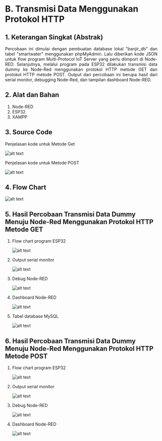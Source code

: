 # B. Transmisi Data Menggunakan Protokol HTTP

## 1. Keterangan Singkat (Abstrak)
<p align="justify">Percobaan ini dimulai dengan pembuatan database lokal "banjir_db" dan tabel "smartwater" menggunakan phpMyAdmin. Lalu diberikan kode JSON untuk flow program Multi-Protocol IoT Server yang perlu diimport di Node-RED. Selanjutnya, melalui program pada ESP32 dilakukan transmisi data dummy ke Node-Red menggunakan protokol HTTP metode GET dan protokol HTTP metode POST. Output dari percobaan ini berupa hasil dari serial monitor, debugging Node-Red, dan tampilan dashboard Node-RED.
   
## 2. Alat dan Bahan
1. Node-RED
2. ESP32
3. XAMPP

## 3. Source Code
Penjelasan kode untuk Metode Get

![alt text](https://github.com/rayabima/Embedded-System/blob/main/Jobsheet%204/B.%20Transmisi%20Data%20Menggunakan%20Protokol%20HTTP/Media/Metode%20GET/Penjelasan%20Kode.jpeg?raw=true)

Penjelasan kode untuk Metode POST

![alt text](https://github.com/rayabima/Embedded-System/blob/main/Jobsheet%204/B.%20Transmisi%20Data%20Menggunakan%20Protokol%20HTTP/Media/Metode%20POST/Penjelasan%20Kode.jpeg?raw=true)

## 4. Flow Chart

![alt text](https://github.com/rayabima/Embedded-System/blob/main/Jobsheet%204/B.%20Transmisi%20Data%20Menggunakan%20Protokol%20HTTP/Media/Metode%20POST/Flow%20Program.jpeg?raw=true)

## 5. Hasil Percobaan Transmisi Data Dummy Menuju Node-Red Menggunakan Protokol HTTP Metode GET

1. Flow chart program ESP32
   
   ![alt text](https://github.com/rayabima/Embedded-System/blob/main/Jobsheet%204/B.%20Transmisi%20Data%20Menggunakan%20Protokol%20HTTP/Media/Metode%20GET/1.%20Flow%20Chart%20program%20ESP32.png?raw=true)
   
2. Output serial monitor
   
   ![alt text](https://github.com/rayabima/Embedded-System/blob/main/Jobsheet%204/B.%20Transmisi%20Data%20Menggunakan%20Protokol%20HTTP/Media/Metode%20GET/2.%20Output%20serial%20monitor.jpeg?raw=true)
   
3. Debug Node-RED
   
   ![alt text](https://github.com/rayabima/Embedded-System/blob/main/Jobsheet%204/B.%20Transmisi%20Data%20Menggunakan%20Protokol%20HTTP/Media/Metode%20GET/3.%20Debug%20Node-RED.jpeg?raw=true)
   
4. Dashboard Node-RED
   
   ![alt text](https://github.com/rayabima/Embedded-System/blob/main/Jobsheet%204/B.%20Transmisi%20Data%20Menggunakan%20Protokol%20HTTP/Media/Metode%20GET/4.%20Dashboard%20Node-RED.jpeg?raw=true)
   
5. Tabel database MySQL
   
   ![alt text](https://github.com/rayabima/Embedded-System/blob/main/Jobsheet%204/B.%20Transmisi%20Data%20Menggunakan%20Protokol%20HTTP/Media/Metode%20GET/5.%20Tabel%20database%20MySQL.jpeg?raw=true)

## 6. Hasil Percobaan Transmisi Data Dummy Menuju Node-Red Menggunakan Protokol HTTP Metode POST
1. Flow chart program ESP32
   
   ![alt text](https://github.com/rayabima/Embedded-System/blob/main/Jobsheet%204/B.%20Transmisi%20Data%20Menggunakan%20Protokol%20HTTP/Media/Metode%20POST/1.%20Flow%20Chart%20program%20ESP32.png?raw=true)

2. Output serial monitor
   
   ![alt text](https://github.com/rayabima/Embedded-System/blob/main/Jobsheet%204/B.%20Transmisi%20Data%20Menggunakan%20Protokol%20HTTP/Media/Metode%20POST/2.%20Output%20serial%20monitor.jpeg?raw=true)
   
3. Debug Node-RED
   
   ![alt text](https://github.com/rayabima/Embedded-System/blob/main/Jobsheet%204/B.%20Transmisi%20Data%20Menggunakan%20Protokol%20HTTP/Media/Metode%20POST/3.%20Debug%20Node-RED.jpeg?raw=true)
   
4. Dashboard Node-RED
   
   ![alt text](https://github.com/rayabima/Embedded-System/blob/main/Jobsheet%204/B.%20Transmisi%20Data%20Menggunakan%20Protokol%20HTTP/Media/Metode%20POST/4.%20Dashboard%20Node-RED.jpeg?raw=true)

<p align="justify">
